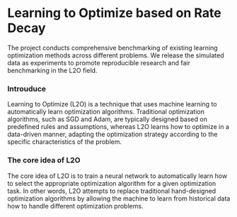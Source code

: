 # Learning to Optimize based on Rate Decay
The project conducts comprehensive benchmarking of existing learning optimization methods across different problems. We release the simulated data as experiments to promote reproducible research and fair benchmarking in the L2O field.
### Introuduce
Learning to Optimize (L2O) is a technique that uses machine learning to automatically learn optimization algorithms. Traditional optimization algorithms, such as SGD and Adam, are typically designed based on predefined rules and assumptions, whereas L2O learns how to optimize in a data-driven manner, adapting the optimization strategy according to the specific characteristics of the problem.
### The core idea of L2O
The core idea of L2O is to train a neural network to automatically learn how to select the appropriate optimization algorithm for a given optimization task. In other words, L2O attempts to replace traditional hand-designed optimization algorithms by allowing the machine to learn from historical data how to handle different optimization problems.
